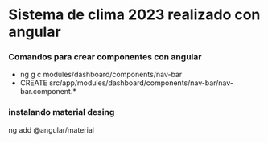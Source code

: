 # Sistema de clima 2023 realizado con angular

### Comandos para crear componentes con angular
- ng g c modules/dashboard/components/nav-bar
- CREATE src/app/modules/dashboard/components/nav-bar/nav-bar.component.*

### instalando material desing 
ng add @angular/material
